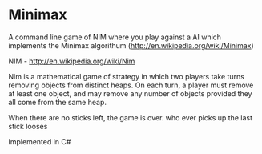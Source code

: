 Minimax
=======

A command line game of NIM where you play against a AI which implements the Minimax algorithum (http://en.wikipedia.org/wiki/Minimax)

NIM - http://en.wikipedia.org/wiki/Nim

Nim is a mathematical game of strategy in which two players take turns removing objects from distinct heaps. On each turn, a player must remove at least one object, and may remove any number of objects provided they all come from the same heap.

When there are no sticks left, the game is over.
who ever picks up the last stick looses

Implemented in C#

